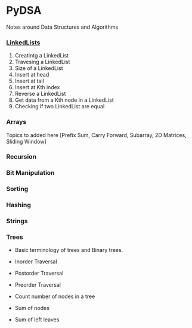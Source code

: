 # PyDSA
Notes around Data Structures and Algorithms 


### [LinkedLists](https://github.com/Pradhvan/PyDSA/tree/main/LinkedList)

1. Creatintg a LinkedList
2. Travesing a LinkedList
3. Size of a LinkedList
4. Insert at head
5. Insert at tail
6. Insert at Kth index
7. Reverse a LinkedList
8. Get data from a Kth node in a LinkedList
9. Checking if two LinkedList are equal


### Arrays

Topics to added here [Prefix Sum, Carry Forward, Subarray, 2D Matrices, Sliding Window]

### Recursion


### Bit Manipulation


### Sorting


### Hashing


### Strings


### Trees

* Basic terminology of trees and Binary trees.

* Inorder Traversal
* Postorder Traversal
* Preorder Traversal
* Count number of nodes in a tree
* Sum of nodes
* Sum of left leaves
